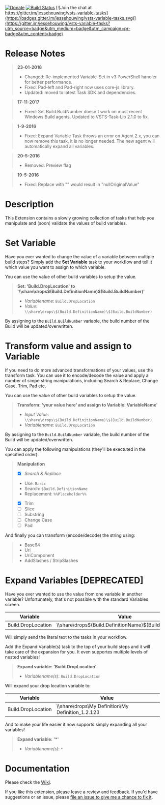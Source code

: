 [![Donate](https://raw.githubusercontent.com/jessehouwing/vsts-variable-tasks/master/extension/images/donate.png)](https://www.paypal.me/JesseHouwing/5) [![Build Status](https://jessehouwing.visualstudio.com/_apis/public/build/definitions/a88536a2-a889-45a3-a955-ddf1af8aeba1/47/badge)](https://jessehouwing.visualstudio.com/vsts-extensions/vsts-extensions%20Team/_build/index?definitionId=47&_a=completed) [![Join the chat at https://gitter.im/jessehouwing/vsts-variable-tasks](https://badges.gitter.im/jessehouwing/vsts-variable-tasks.svg)](https://gitter.im/jessehouwing/vsts-variable-tasks?utm_source=badge&utm_medium=badge&utm_campaign=pr-badge&utm_content=badge)

# Release Notes
> **23-01-2018**
> - Changed: Re-implemented Variable-Set in v3 PowerShell handler for better performance.
> - Fixed: Pad-left and Pad-right now uses core-js library.
> - Updated: moved to latest Task SDK and dependencies.
 
> **17-11-2017**
> - Fixed: Set Build.BuldNumber doesn't work on most recent Windows Build agents. Updated to VSTS-Task-Lib 2.1.0 to fix.

> **1-9-2016**
> - Fixed: Expand Variable Task throws an error on Agent 2.x, you can now remove this task, it is no longer needed.
The new agent will automatically expand all variables.

> **20-5-2016**
> - Removed: Preview flag

> **19-5-2016**
> - Fixed: Replace with "" would result in "nullOriginalValue"


# Description

This Extension contains a slowly growing collection of tasks that help you manipulate and (soon) validate the values of build variables.

# Set Variable
Have you ever wanted to change the value of a variable between multiple build steps? Simply add the **Set Variable** task to your workflow and tell it which value you want to assign to which variable.

You can use the value of other build variables to setup the value.

> **Set: 'Build.DropLocation' to '\\\\share\drops\$(Build.DefinitionName)\$(Build.BuildNumber)'** 
> 
> * *Variablename*: `Build.DropLocation`
> * *Value*: `\\share\drops\$(Build.DefinitionName)\$(Build.BuildNumber)`

By assigning to the `Build.BuildNumber` variable, the build number of the Build will be updated/overwritten.

# Transform value and assign to Variable
If you need to do more advanced transformations of your values, use the transform task. You can use it to encode/decode the value and apply a number of simpe string manipulations, including Search & Replace, Change Case, Trim, Pad etc.

You can use the value of other build variables to setup the value.

> **Transform: 'your value here' and assign to Variable: VariableName'** 
> 
> * *Input Value*: `\\share\drops\$(Build.DefinitionName)\$(Build.BuildNumber)`
> * *Variablename*: `Build.DropLocation`

By assigning to the `Build.BuildNumber` variable, the build number of the Build will be updated/overwritten.

You can apply the following manipulations (they'll be exectuted in the specified order):

> **Manipulation** 
> 
> * [x] *Search & Replace*
>  * Use: `Basic`
>  * Search: `$Build.DefinitionName`
>  * Replacement: `%%Placeholder%%`
> * [x] Trim
> * [ ] Slice
> * [ ] Substring
> * [ ] Change Case
> * [ ] Pad

And finally you can transform (encode/decode) the string using:

> * Base64
> * Uri
> * UriComponent
> * AddSlashes / StripSlashes

# Expand Variables [DEPRECATED]
Have you ever wanted to use the value from one variable in another variable? Unfortunately, that's not possible with the standard Variables screen.

| Variable             | Value                                                        |
| -------------------- | ------------------------------------------------------------ |
| Build.DropLocation   | \\\\share\drops\$(Build.DefinitionName)\$(Build.BuildNumber) |

Will simply send the literal text to the tasks in your workflow.

Add the Expand Variable(s) task to the top of your build steps and it will take care of the expansion for you. It even supportes multiple levels of nested variables!

> **Expand variable: 'Build.DropLocation'**
>
> * *Variablename(s)*: `Build.DropLocation`

Will expand your drop location variable to:

| Variable             | Value                                                        |
| -------------------- | ------------------------------------------------------------ |
| Build.DropLocation   | \\\\share\drops\My Definition\My Definition_1.2.123          |

And to make your life easier it now supports simply expanding all your variables!

> **Expand variable: '*'**
>
> * *Variablename(s)*: `*`


# Documentation

Please check the [Wiki](https://github.com/jessehouwing/vsts-variable-tasks/wiki).

If you like this extension, please leave a review and feedback. If you'd have suggestions or an issue, please [file an issue to give me a chance to fix it](https://github.com/jessehouwing/vsts-variable-tasks/issues).
